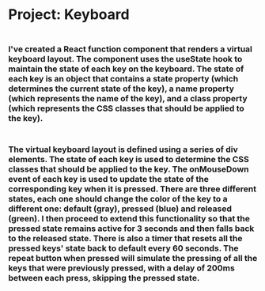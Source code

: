 # Project: Keyboard

### <br> I've created a React function component that renders a virtual keyboard layout. The component uses the useState hook to maintain the state of each key on the keyboard. The state of each key is an object that contains a state property (which determines the current state of the key), a name property (which represents the name of the key), and a class property (which represents the CSS classes that should be applied to the key).

### <br> The virtual keyboard layout is defined using a series of div elements. The state of each key is used to determine the CSS classes that should be applied to the key. The onMouseDown event of each key is used to update the state of the corresponding key when it is pressed. There are three different states, each one should change the color of the key to a different one: default (gray), pressed (blue) and released (green). I then proceed to extend this functionality so that the pressed state remains active for 3 seconds and then falls back to the released state. There is also a timer that resets all the pressed keys' state back to default every 60 seconds. The repeat button when pressed will simulate the pressing of all the keys that were previously pressed, with a delay of 200ms between each press, skipping the pressed state.
